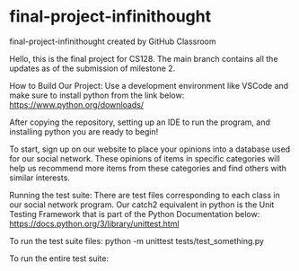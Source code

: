 # final-project-infinithought
final-project-infinithought created by GitHub Classroom

Hello, this is the final project for CS128.
The main branch contains all the updates as of the submission of milestone 2.

How to Build Our Project:
Use a development environment like VSCode and make sure to install python from the link below:
https://www.python.org/downloads/

After copying the repository, setting up an IDE to run the program, and installing python you are ready to begin!

To start, sign up on our website to place your opinions into a database used for our social network. These opinions of items in specific categories will help us recommend more items from these categories and find others with similar interests. 

Running the test suite:
There are test files corresponding to each class in our social network program. Our catch2 equivalent in python is the Unit Testing Framework that is part of the Python Documentation below:
https://docs.python.org/3/library/unittest.html

To run the test suite files:
python -m unittest tests/test_something.py 

To run the entire test suite:

